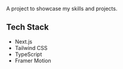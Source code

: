 A project to showcase my skills and projects.

## Tech Stack

- Next.js
- Tailwind CSS
- TypeScript
- Framer Motion